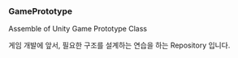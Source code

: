### GamePrototype
Assemble of Unity Game Prototype Class

게임 개발에 앞서, 필요한 구조를 설계하는 연습을 하는 Repository 입니다.
